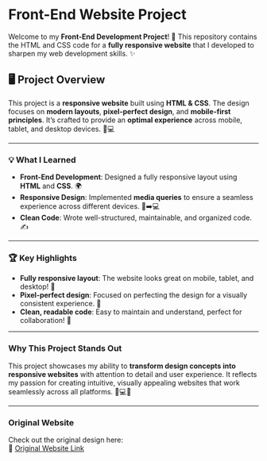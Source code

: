 # **Front-End Website Project**

Welcome to my **Front-End Development Project**! 🎉 This repository contains the HTML and CSS code for a **fully responsive website** that I developed to sharpen my web development skills. ✨

## 🖥️ **Project Overview**  
This project is a **responsive website** built using **HTML & CSS**. The design focuses on **modern layouts**, **pixel-perfect design**, and **mobile-first principles**. It’s crafted to provide an **optimal experience** across mobile, tablet, and desktop devices. 📱💻

---

### 💡 **What I Learned**  
- **Front-End Development**: Designed a fully responsive layout using **HTML** and **CSS**. 🌍  
- **Responsive Design**: Implemented **media queries** to ensure a seamless experience across different devices. 📱➡️💻  
- **Clean Code**: Wrote well-structured, maintainable, and organized code. ✍️  

---

### 🏆 **Key Highlights**  
- **Fully responsive layout**: The website looks great on mobile, tablet, and desktop! 🌟  
- **Pixel-perfect design**: Focused on perfecting the design for a visually consistent experience. 🎨  
- **Clean, readable code**: Easy to maintain and understand, perfect for collaboration! 🤝  

---

###  **Why This Project Stands Out**  
This project showcases my ability to **transform design concepts into responsive websites** with attention to detail and user experience. It reflects my passion for creating intuitive, visually appealing websites that work seamlessly across all platforms. 💪💻✨

---

###  **Original Website**  
Check out the original design here:  
🔗 [Original Website Link](https://portal.ccbp.in/nxt-talks#claim-your-free-access)  

